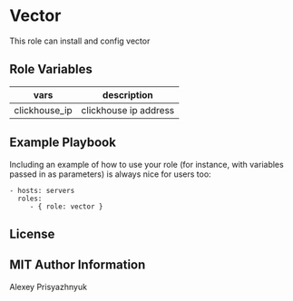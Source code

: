 Vector
=========

This role can install and config vector


Role Variables
--------------

| vars | description |
|------|------------------|
|clickhouse_ip | clickhouse ip address |



Example Playbook
----------------

Including an example of how to use your role (for instance, with variables passed in as parameters) is always nice for users too:

    - hosts: servers
      roles:
         - { role: vector }

License
-------

MIT
Author Information
------------------

Alexey Prisyazhnyuk
